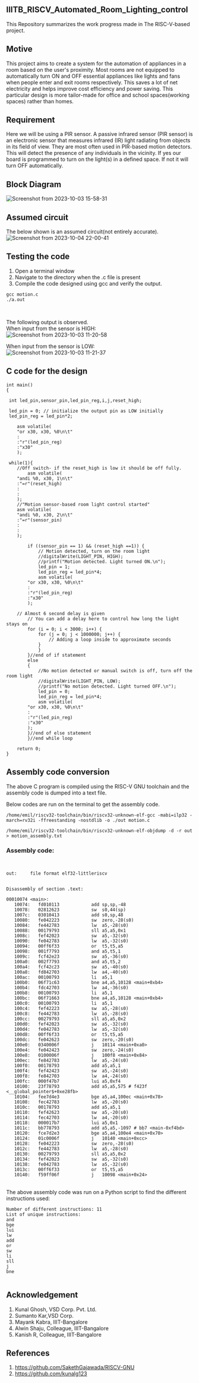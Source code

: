 ## IIITB_RISCV_Automated_Room_Lighting_control

This Repository summarizes the work progress made in The RISC-V-based project.
<br />

## Motive

This project aims to create a system for the automation of appliances in a room based on the user's proximity. Most rooms are not equipped to automatically turn ON and OFF essential appliances like lights and fans when people enter and exit rooms respectively. This saves a lot of net electricity and helps improve cost efficiency and power saving. This particular design is more tailor-made for office and school spaces(working spaces) rather than homes.<br />

## Requirement

Here we will be using a PIR sensor. A passive infrared sensor (PIR sensor) is an electronic sensor that measures infrared (IR) light radiating from objects in its field of view. They are most often used in PIR-based motion detectors. This will detect the presence of any individuals in the vicinity. If yes our board is programmed to turn on the light(s) in a defined space. If not it will turn OFF automatically.

## Block Diagram

![Screenshot from 2023-10-03 15-58-31](https://github.com/mrdunker/IIITB_home_aa_proximity/assets/38190245/22d7ebfd-5d77-4f17-97dc-ce7abe30fbdf)

## Assumed circuit 

The below shown is an assumed circuit(not entirely accurate).<br />
![Screenshot from 2023-10-04 22-00-41](https://github.com/mrdunker/IIITB_auto_room_lc/assets/38190245/a8f97e11-ff3e-45ed-ba8c-8e7785635908)



## Testing the code

1. Open a terminal window
2. Navigate to the directory when the .c file is present
3. Compile the code designed using gcc and verify the output.

```
gcc motion.c
./a.out
```
<br />

The following output is observed.<br />
When input from the sensor is HIGH:<br />
![Screenshot from 2023-10-03 11-20-58](https://github.com/mrdunker/IIITB_home_aa_proximity/assets/38190245/671b40bf-3639-4f5c-a90a-965b181e8bdf)
<br />

When input from the sensor is LOW:<br />
![Screenshot from 2023-10-03 11-21-37](https://github.com/mrdunker/IIITB_home_aa_proximity/assets/38190245/69fd662b-6de3-48ef-839e-b06de21c5103)


## C code for the design

```
int main()
{

 int led_pin,sensor_pin,led_pin_reg,i,j,reset_high;

 led_pin = 0; // initialize the output pin as LOW initially
 led_pin_reg = led_pin*2;
 
    asm volatile(
	"or x30, x30, %0\n\t" 
	:
	:"r"(led_pin_reg)
	:"x30"
	);

 while(1){
    //Off switch- if the reset_high is low it should be off fully.
        asm volatile(
	"andi %0, x30, 1\n\t"
	:"=r"(reset_high)
	:
	:
	);
    //"Motion sensor-based room light control started"
    asm volatile(
	"andi %0, x30, 2\n\t"
	:"=r"(sensor_pin)
	:
	:
	);

        if ((sensor_pin == 1) && (reset_high ==1)) {
            // Motion detected, turn on the room light
            //digitalWrite(LIGHT_PIN, HIGH);
            //printf("Motion detected. Light turned ON.\n");
            led_pin = 1;
            led_pin_reg = led_pin*4;
            asm volatile(
		"or x30, x30, %0\n\t" 
		:
		:"r"(led_pin_reg)
		:"x30"
		);
		
	// Almost 6 second delay is given
        // You can add a delay here to control how long the light stays on
	    for (i = 0; i < 3000; i++) {
        	for (j = 0; j < 1000000; j++) {
            	// Adding a loop inside to approximate seconds
        	}
    	    }
    	}//end of if statement
    	else
    	{
    	    //No motion detected or manual switch is off, turn off the room light
            //digitalWrite(LIGHT_PIN, LOW);
            //printf("No motion detected. Light turned OFF.\n");
            led_pin = 0;
            led_pin_reg = led_pin*4;
            asm volatile(
		"or x30, x30, %0\n\t" 
		:
		:"r"(led_pin_reg)
		:"x30"
		);	
    	}//end of else statement
    	}//end while loop
    	
    return 0;
}

```

## Assembly code conversion

The above C program is compiled using the RISC-V GNU toolchain and the assembly code is dumped into a text file.<br />

Below codes are run on the terminal to get the assembly code.<br />

```
/home/emil/riscv32-toolchain/bin/riscv32-unknown-elf-gcc -mabi=ilp32 -march=rv32i -ffreestanding -nostdlib -o ./out motion.c

/home/emil/riscv32-toolchain/bin/riscv32-unknown-elf-objdump -d -r out > motion_assembly.txt
```


### Assembly code:

```


out:     file format elf32-littleriscv


Disassembly of section .text:

00010074 <main>:
   10074:	fd010113          	add	sp,sp,-48
   10078:	02812623          	sw	s0,44(sp)
   1007c:	03010413          	add	s0,sp,48
   10080:	fe042223          	sw	zero,-28(s0)
   10084:	fe442783          	lw	a5,-28(s0)
   10088:	00179793          	sll	a5,a5,0x1
   1008c:	fef42023          	sw	a5,-32(s0)
   10090:	fe042783          	lw	a5,-32(s0)
   10094:	00ff6f33          	or	t5,t5,a5
   10098:	001f7793          	and	a5,t5,1
   1009c:	fcf42e23          	sw	a5,-36(s0)
   100a0:	002f7793          	and	a5,t5,2
   100a4:	fcf42c23          	sw	a5,-40(s0)
   100a8:	fd842703          	lw	a4,-40(s0)
   100ac:	00100793          	li	a5,1
   100b0:	06f71c63          	bne	a4,a5,10128 <main+0xb4>
   100b4:	fdc42703          	lw	a4,-36(s0)
   100b8:	00100793          	li	a5,1
   100bc:	06f71663          	bne	a4,a5,10128 <main+0xb4>
   100c0:	00100793          	li	a5,1
   100c4:	fef42223          	sw	a5,-28(s0)
   100c8:	fe442783          	lw	a5,-28(s0)
   100cc:	00279793          	sll	a5,a5,0x2
   100d0:	fef42023          	sw	a5,-32(s0)
   100d4:	fe042783          	lw	a5,-32(s0)
   100d8:	00ff6f33          	or	t5,t5,a5
   100dc:	fe042623          	sw	zero,-20(s0)
   100e0:	0340006f          	j	10114 <main+0xa0>
   100e4:	fe042423          	sw	zero,-24(s0)
   100e8:	0100006f          	j	100f8 <main+0x84>
   100ec:	fe842783          	lw	a5,-24(s0)
   100f0:	00178793          	add	a5,a5,1
   100f4:	fef42423          	sw	a5,-24(s0)
   100f8:	fe842703          	lw	a4,-24(s0)
   100fc:	000f47b7          	lui	a5,0xf4
   10100:	23f78793          	add	a5,a5,575 # f423f <__global_pointer$+0xe28fb>
   10104:	fee7d4e3          	bge	a5,a4,100ec <main+0x78>
   10108:	fec42783          	lw	a5,-20(s0)
   1010c:	00178793          	add	a5,a5,1
   10110:	fef42623          	sw	a5,-20(s0)
   10114:	fec42703          	lw	a4,-20(s0)
   10118:	000017b7          	lui	a5,0x1
   1011c:	bb778793          	add	a5,a5,-1097 # bb7 <main-0xf4bd>
   10120:	fce7d2e3          	bge	a5,a4,100e4 <main+0x70>
   10124:	01c0006f          	j	10140 <main+0xcc>
   10128:	fe042223          	sw	zero,-28(s0)
   1012c:	fe442783          	lw	a5,-28(s0)
   10130:	00279793          	sll	a5,a5,0x2
   10134:	fef42023          	sw	a5,-32(s0)
   10138:	fe042783          	lw	a5,-32(s0)
   1013c:	00ff6f33          	or	t5,t5,a5
   10140:	f59ff06f          	j	10098 <main+0x24>

```

<br />
The above assembly code was run on a Python script to find the different instructions used:
<br />

```
Number of different instructions: 11
List of unique instructions:
and
bge
lui
lw
add
or
sw
li
sll
j
bne


```

## Acknowledgement

1. Kunal Ghosh, VSD Corp. Pvt. Ltd.
2. Sumanto Kar,VSD Corp.
3. Mayank Kabra, IIIT-Bangalore
4. Alwin Shaju, Colleague, IIIT-Bangalore
5. Kanish R, Colleague, IIIT-Bangalore

## References

1. https://github.com/SakethGajawada/RISCV-GNU
2. https://github.com/kunalg123

